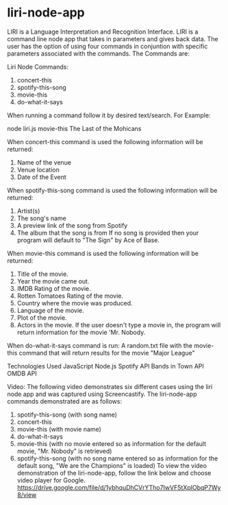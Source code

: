# liri-node-app
LIRI is a Language Interpretation and Recognition Interface. LIRI is a command line node app that takes in parameters and gives back data. The user has the option of using four commands in conjuntion with specific parameters associated with the commands. The Commands are:

Liri Node Commands:
1. concert-this
2. spotify-this-song
3. movie-this
4. do-what-it-says

When running a command follow it by desired text/search.
For Example: 

node liri.js movie-this The Last of the Mohicans

When concert-this command is used the following information will be returned:
1. Name of the venue
2. Venue location
3. Date of the Event

When spotify-this-song command is used the following information will be returned:
1. Artist(s)
2. The song's name
3. A preview link of the song from Spotify
4. The album that the song is from
If no song is provided then your program will default to "The Sign" by Ace of Base.

When movie-this command is used the following information will be returned:
1. Title of the movie.
2. Year the movie came out.
3. IMDB Rating of the movie.
4. Rotten Tomatoes Rating of the movie.
5. Country where the movie was produced.
6. Language of the movie.
7. Plot of the movie.
8. Actors in the movie.
If the user doesn't type a movie in, the program will return information for the movie 'Mr. Nobody.

When do-what-it-says command is run:
A random.txt file with the movie-this command that will return results for the movie "Major League"

Technologies Used
JavaScript
Node.js
Spotify API
Bands in Town API
OMDB API

Video:
The following video demonstrates six different cases using the liri node app and was captured using Screencastify. The liri-node-app commands demonstrated are as follows:
1. spotify-this-song (with song name)
2. concert-this
3. movie-this (with movie name)
4. do-what-it-says
5. movie-this (with no movie entered so as information for the default movie, "Mr. Nobody" is retrieved)
6. spotify-this-song (with no song name entered so as information for the default song, "We are the Champions" is loaded)
To view the video demonstration of the liri-node-app, follow the link below and choose video player for Google. 
https://drive.google.com/file/d/1ybhquDhCVrYTho7IwVF5tXpIObqP7Wy8/view

